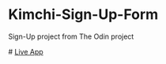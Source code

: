 # Kimchi-Sign-Up-Form
Sign-Up project from The Odin project

 \# [Live App](https://eyeri91.github.io/Kimchi-Sign-Up-Form/)


